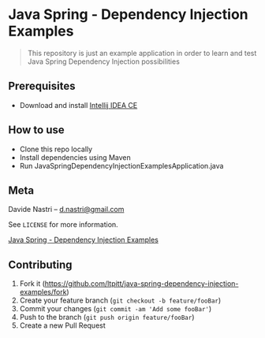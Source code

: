 # Java Spring - Dependency Injection Examples
> This repository is just an example application in order to learn and test Java Spring Dependency Injection possibilities

## Prerequisites

- Download and install [Intellij IDEA CE](https://www.jetbrains.com/idea/download)

## How to use

- Clone this repo locally
- Install dependencies using Maven
- Run JavaSpringDependencyInjectionExamplesApplication.java 

## Meta

Davide Nastri – d.nastri@gmail.com

See ``LICENSE`` for more information.

[Java Spring - Dependency Injection Examples](https://github.com/ltpitt/java-spring-dependency-injection-examples)

## Contributing

1. Fork it (<https://github.com/ltpitt/java-spring-dependency-injection-examples/fork>)
2. Create your feature branch (`git checkout -b feature/fooBar`)
3. Commit your changes (`git commit -am 'Add some fooBar'`)
4. Push to the branch (`git push origin feature/fooBar`)
5. Create a new Pull Request


